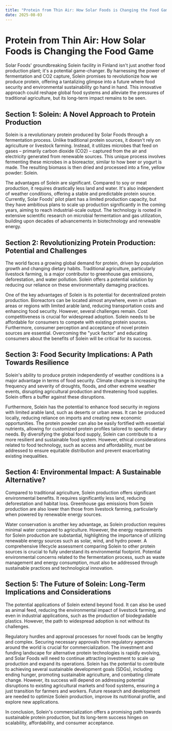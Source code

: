 ```yaml
---
title: "Protein from Thin Air: How Solar Foods is Changing the Food Game"
date: 2025-08-03
---
```


# Protein from Thin Air: How Solar Foods is Changing the Food Game

Solar Foods' groundbreaking Solein facility in Finland isn't just another food production plant; it's a potential game-changer. By harnessing the power of fermentation and CO2 capture, Solein promises to revolutionize how we produce protein, offering a tantalizing glimpse into a future where food security and environmental sustainability go hand in hand. This innovative approach could reshape global food systems and alleviate the pressures of traditional agriculture, but its long-term impact remains to be seen.

## Section 1: Solein: A Novel Approach to Protein Production

Solein is a revolutionary protein produced by Solar Foods through a fermentation process. Unlike traditional protein sources, it doesn't rely on agriculture or livestock farming. Instead, it utilizes microbes that feed on gases – primarily carbon dioxide (CO2) – captured from the air and electricity generated from renewable sources. This unique process involves fermenting these microbes in a bioreactor, similar to how beer or yogurt is made. The resulting biomass is then dried and processed into a fine, yellow powder: Solein.

The advantages of Solein are significant. Compared to soy or meat production, it requires drastically less land and water. It's also independent of weather conditions, offering a stable and predictable protein source. Currently, Solar Foods' pilot plant has a limited production capacity, but they have ambitious plans to scale up production significantly in the coming years, aiming to reach industrial-scale output. The technology is rooted in extensive scientific research on microbial fermentation and gas utilization, building upon decades of advancements in biotechnology and renewable energy.

## Section 2: Revolutionizing Protein Production: Potential and Challenges

The world faces a growing global demand for protein, driven by population growth and changing dietary habits. Traditional agriculture, particularly livestock farming, is a major contributor to greenhouse gas emissions, deforestation, and water pollution. Solein offers a potential solution by reducing our reliance on these environmentally damaging practices.

One of the key advantages of Solein is its potential for decentralized protein production. Bioreactors can be located almost anywhere, even in urban areas or regions with limited arable land, reducing transportation costs and enhancing food security. However, several challenges remain. Cost competitiveness is crucial for widespread adoption. Solein needs to be affordable for consumers to compete with existing protein sources. Furthermore, consumer perception and acceptance of novel protein sources are essential. Overcoming the "yuck factor" and educating consumers about the benefits of Solein will be critical for its success.

## Section 3: Food Security Implications: A Path Towards Resilience

Solein's ability to produce protein independently of weather conditions is a major advantage in terms of food security. Climate change is increasing the frequency and severity of droughts, floods, and other extreme weather events, disrupting agricultural production and threatening food supplies. Solein offers a buffer against these disruptions.

Furthermore, Solein has the potential to enhance food security in regions with limited arable land, such as deserts or urban areas. It can be produced locally, reducing reliance on imports and creating new economic opportunities. The protein powder can also be easily fortified with essential nutrients, allowing for customized protein profiles tailored to specific dietary needs. By diversifying the global food supply, Solein can contribute to a more resilient and sustainable food system. However, ethical considerations related to food technology, such as access and affordability, must be addressed to ensure equitable distribution and prevent exacerbating existing inequalities.

## Section 4: Environmental Impact: A Sustainable Alternative?

Compared to traditional agriculture, Solein production offers significant environmental benefits. It requires significantly less land, reducing deforestation and habitat loss. Greenhouse gas emissions from Solein production are also lower than those from livestock farming, particularly when powered by renewable energy sources.

Water conservation is another key advantage, as Solein production requires minimal water compared to agriculture. However, the energy requirements for Solein production are substantial, highlighting the importance of utilizing renewable energy sources such as solar, wind, and hydro power. A comprehensive lifecycle assessment comparing Solein to other protein sources is crucial to fully understand its environmental footprint. Potential environmental concerns related to the fermentation process, such as waste management and energy consumption, must also be addressed through sustainable practices and technological innovation.

## Section 5: The Future of Solein: Long-Term Implications and Considerations

The potential applications of Solein extend beyond food. It can also be used as animal feed, reducing the environmental impact of livestock farming, and even in industrial applications, such as the production of biodegradable plastics. However, the path to widespread adoption is not without its challenges.

Regulatory hurdles and approval processes for novel foods can be lengthy and complex. Securing necessary approvals from regulatory agencies around the world is crucial for commercialization. The investment and funding landscape for alternative protein technologies is rapidly evolving, and Solar Foods will need to continue attracting investment to scale up production and expand its operations. Solein has the potential to contribute to achieving several sustainable development goals (SDGs), including ending hunger, promoting sustainable agriculture, and combating climate change. However, its success will depend on addressing potential disruptions to existing agricultural markets and food systems, ensuring a just transition for farmers and workers. Future research and development are needed to optimize Solein production, improve its nutritional profile, and explore new applications.

In conclusion, Solein's commercialization offers a promising path towards sustainable protein production, but its long-term success hinges on scalability, affordability, and consumer acceptance.